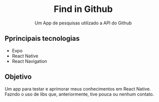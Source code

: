 <h1 align="center">Find in Github</h1>

<p align="center">
  Um App de pesquisas utilizado a API do Github
</p>

## Pprincipais tecnologias
* Expo
* React Native
* React Navigation

## Objetivo
Um app para testar e aprimorar meus conhecimentos em React Native. Fazndo o uso de libs que, anteriormente, tive pouca ou nenhum contato.
